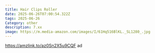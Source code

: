```yaml
---
title: Hair Clips Roller
date: 2025-06-26T07:00:54.322Z
tags: 2025-06-26
Category: other
description: 7.xx
image: https://m.media-amazon.com/images/I/61Hq516BlKL._SL1280_.jpg
---
```

https://amzlink.to/az0Sn2X5u9CQF ad